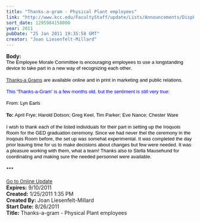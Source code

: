 ```yaml
---
title: "Thanks-a-gram - Physical Plant employees"
link: "http://www.kcc.edu/FacultyStaff/update/Lists/Announcements/DispForm.aspx?ID=89"
sort_date: 1295984158000
year: 2011
pubDate: "25 Jan 2011 19:35:58 GMT"
creator: "Joan Liesenfelt-Millard"
---
```


<div><b>Body:</b> <div class="ExternalClassB905BA0CF30F4663BF07FAB7AC275F17"><span style="line-height:115%;font-family:'Arial','sans-serif';color:black">
<div><font size="2">The Employee Morale Committee is encouraging employees to use a longstanding device to take part in a new way of recognizing each other.     </font></div>
<div><font size="2"></font> </div>
<div></span><span style="line-height:115%;font-family:'Arial','sans-serif';color:black"><a href="http://r20.rs6.net/tn.jsp?llr=tcchpwn6&amp;et=1104281147457&amp;s=0&amp;e=0011OXSnTPgierRVvPy7w0gvg3RFWgNa5uOBWRTuf_QXSDOEcvhouUoYP4Fs_XunTcOLUib3sZyi8bSWY8dYWh1Tu02i6gmefdKH4P38MbCSRTHiZQmu3l6bQGpF1XvNVfK_lJyGymYWuDSFMfZR7W40hClCbCuI_9K" shape="rect" target="_blank"><font size="2">Thanks-a Grams</font></a><font size="2"> are available online and in print in marketing and public relations. </font></span></div>
<div><span style="line-height:115%;font-family:'Arial','sans-serif';color:black"><font size="2"></font></span> </div>
<div><span style="line-height:115%;font-family:'Arial','sans-serif';color:black"></span><font size="2"><span style="line-height:115%;font-family:'Arial','sans-serif';color:#0033cc">
<div><font size="2"><font color="#0000ff">This 'Thanks-a-Gram' is a few months old, but the sentiment is still very true:</font></font></div>
<div> </div></span><span style="line-height:115%;font-family:'Arial','sans-serif';color:black"></span></font></div><span style="line-height:115%;font-family:'Arial','sans-serif';color:black"><font size="2">
<div>From: Lyn Earls </div>
<div></font></span> </div>
<div><span style="line-height:115%;font-family:'Arial','sans-serif';color:black"><font size="2"><span style="line-height:115%;font-family:'Arial','sans-serif';color:black"><strong>To:</strong> April Frye; Harold Dotson; Greg Keel, Tim Parker; Eve Nance; Chester Ware<br /></span><br />I wish to thank each of the listed individuals for their part in setting up the Iroquois Room for the GED graduation ceremony. Since we had never thel the ceremony in the Iroqouis Room before, the set up was somehat experimental. It was completed the day prior leaving time for us to make decisions about changes but few were needed. It was a pleasure working with them, what a team! Thanks also to Stella Mausehund for coordinating and making sure the needed personnel were available.<br /></div></font></span></div>
<div> </div>
<div><font size="2">***</font></div>
<div> </div>
<div><font size="2"><a href="/FacultyStaff/update/Pages/dailyupdate.aspx">Go to Online Update </a></font></div>
<div></div></div>
<div><b>Expires:</b> 9/10/2011</div>
<div><b>Created:</b> 1/25/2011 1:35 PM</div>
<div><b>Created By:</b> Joan Liesenfelt-Millard</div>
<div><b>Start Date:</b> 8/26/2011</div>
<div><b>Title:</b> Thanks-a-gram - Physical Plant employees</div>
